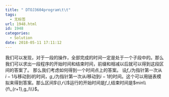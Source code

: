 ```yaml
---
title: " DTOJ3604program\t\t"
tags:
  - 无标签
url: 1948.html
id: 1948
categories:
  - Solution
date: 2018-05-11 17:11:12
---
```


我们可以发现，对于一段的操作，全部完成的时间一定是处于一个子段中的。那么我们可以求出一段程序的开始时间和结束时间，前缀和相减以后就可以得到这段区间的答案了。 那么我们考虑如何得到一个时间点上的答案。 设$f\_i$为指针第一次从$i-1$与移动到$i$的时间，$g\_i$为指针第一次从$i$移动到$i-1$的时间。这个可以用链表模拟来得到答案。那么区间$\[l,r\]$运行的开始时间是$f\_l$,结束时间是$min\\{f\_{r+1},g_l\\}$。
